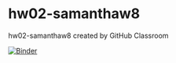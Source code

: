# hw02-samanthaw8
hw02-samanthaw8 created by GitHub Classroom

[![Binder](https://mybinder.org/badge_logo.svg)](https://mybinder.org/v2/gh/UCB-stat-159-s23/hw02-samanthaw8.git/main)

